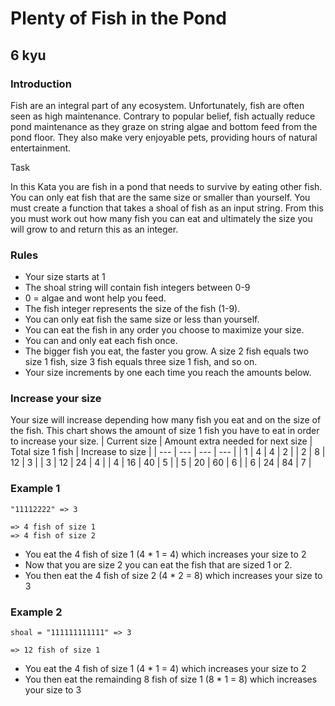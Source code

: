 # Plenty of Fish in the Pond
## 6 kyu

### Introduction

Fish are an integral part of any ecosystem. Unfortunately, fish are often seen as high maintenance. Contrary to popular belief, fish actually reduce pond maintenance as they graze on string algae and bottom feed from the pond floor. They also make very enjoyable pets, providing hours of natural entertainment.

Task

In this Kata you are fish in a pond that needs to survive by eating other fish. You can only eat fish that are the same size or smaller than yourself. You must create a function that takes a shoal of fish as an input string. From this you must work out how many fish you can eat and ultimately the size you will grow to and return this as an integer.

### Rules

- Your size starts at 1
- The shoal string will contain fish integers between 0-9
- 0 = algae and wont help you feed.
- The fish integer represents the size of the fish (1-9).
- You can only eat fish the same size or less than yourself.
- You can eat the fish in any order you choose to maximize your size.
- You can and only eat each fish once.
- The bigger fish you eat, the faster you grow. A size 2 fish equals two size 1 fish, size 3 fish equals three size 1 fish, and so on.
- Your size increments by one each time you reach the amounts below.

### Increase your size

Your size will increase depending how many fish you eat and on the size of the fish. This chart shows the amount of size 1 fish you have to eat in order to increase your size.
| Current size | Amount extra needed for next size | Total size 1 fish | Increase to size |
| --- | --- | --- | --- |
| 1 | 4 | 4 | 2 |
| 2 | 8 | 12 | 3 |
| 3 | 12 | 24 | 4 |
| 4 | 16 | 40 | 5 |
| 5 | 20 | 60 | 6 |
| 6 | 24 | 84 | 7 |

### Example 1
```
"11112222" => 3

=> 4 fish of size 1
=> 4 fish of size 2
```
- You eat the 4 fish of size 1 (4 * 1 = 4) which increases your size to 2
- Now that you are size 2 you can eat the fish that are sized 1 or 2.
- You then eat the 4 fish of size 2 (4 * 2 = 8) which increases your size to 3

### Example 2
```
shoal = "111111111111" => 3

=> 12 fish of size 1
```
- You eat the 4 fish of size 1 (4 * 1 = 4) which increases your size to 2
- You then eat the remainding 8 fish of size 1 (8 * 1 = 8) which increases your size to 3
